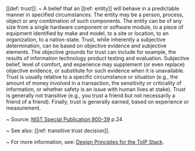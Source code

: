 [[def: trust]]:
~ A belief that an [[ref: entity]] will behave in a predictable manner in specified circumstances. The entity may be a person, process, object or any combination of such components. The entity can be of any size from a single hardware component or software module, to a piece of equipment identified by make and model, to a site or location, to an organization, to a nation-state. Trust, while inherently a subjective determination, can be based on objective evidence and subjective elements. The objective grounds for trust can include for example, the results of information technology product testing and evaluation. Subjective belief, level of comfort, and experience may supplement (or even replace) objective evidence, or substitute for such evidence when it is unavailable. Trust is usually relative to a specific circumstance or situation (e.g., the amount of money involved in a transaction, the sensitivity or criticality of information, or whether safety is an issue with human lives at stake). Trust is generally not transitive (e.g., you trust a friend but not necessarily a friend of a friend). Finally, trust is generally earned, based on experience or measurement.

~ Source: [NIST Special Publication 800-39](https://nvlpubs.nist.gov/nistpubs/Legacy/SP/nistspecialpublication800-39.pdf) p.24

~ See also: [[ref: transitive trust decision]].

~ For more information, see: [Design Principles for the ToIP Stack](https://trustoverip.org/our-work/design-principles/).


